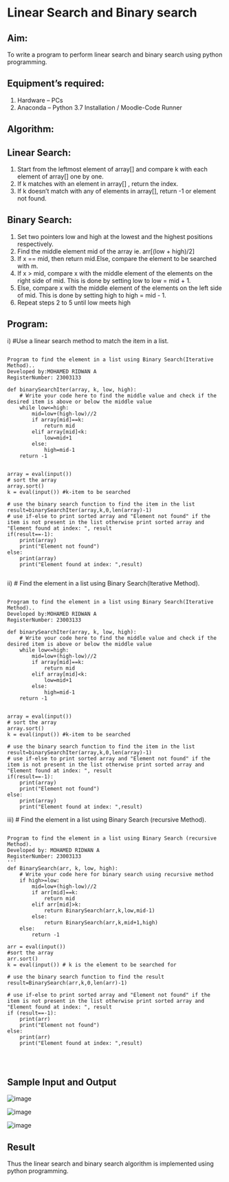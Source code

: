 # Linear Search and Binary search
## Aim:
To write a program to perform linear search and binary search using python programming.
## Equipment’s required:
1.	Hardware – PCs
2.	Anaconda – Python 3.7 Installation / Moodle-Code Runner
## Algorithm:
## Linear Search:
1.	Start from the leftmost element of array[] and compare k with each element of array[] one by one.
2.	If k matches with an element in array[] , return the index.
3.	If k doesn’t match with any of elements in array[], return -1 or element not found.
## Binary Search:
1.	Set two pointers low and high at the lowest and the highest positions respectively.
2.	Find the middle element mid of the array ie. arr[(low + high)/2]
3.	If x == mid, then return mid.Else, compare the element to be searched with m.
4.	If x > mid, compare x with the middle element of the elements on the right side of mid. This is done by setting low to low = mid + 1.
5.	Else, compare x with the middle element of the elements on the left side of mid. This is done by setting high to high = mid - 1.
6.	Repeat steps 2 to 5 until low meets high
## Program:
i)	#Use a linear search method to match the item in a list.
```

Program to find the element in a list using Binary Search(Iterative Method)..
Developed by:MOHAMED RIDWAN A
RegisterNumber: 23003133

def binarySearchIter(array, k, low, high):
    # Write your code here to find the middle value and check if the desired item is above or below the middle value
    while low<=high:
        mid=low+(high-low)//2
        if array[mid]==k:
            return mid
        elif array[mid]<k:
            low=mid+1
        else:
            high=mid-1
    return -1
           
    
array = eval(input())
# sort the array
array.sort()
k = eval(input()) #k-item to be searched

# use the binary search function to find the item in the list
result=binarySearchIter(array,k,0,len(array)-1)
# use if-else to print sorted array and "Element not found" if the item is not present in the list otherwise print sorted array and "Element found at index: ", result
if(result==-1):
    print(array)
    print("Element not found")
else:
    print(array)
    print("Element found at index: ",result)


```
ii)	# Find the element in a list using Binary Search(Iterative Method).
```
 
Program to find the element in a list using Binary Search(Iterative Method)..
Developed by:MOHAMED RIDWAN A
RegisterNumber: 23003133

def binarySearchIter(array, k, low, high):
    # Write your code here to find the middle value and check if the desired item is above or below the middle value
    while low<=high:
        mid=low+(high-low)//2
        if array[mid]==k:
            return mid
        elif array[mid]<k:
            low=mid+1
        else:
            high=mid-1
    return -1
           
    
array = eval(input())
# sort the array
array.sort()
k = eval(input()) #k-item to be searched

# use the binary search function to find the item in the list
result=binarySearchIter(array,k,0,len(array)-1)
# use if-else to print sorted array and "Element not found" if the item is not present in the list otherwise print sorted array and "Element found at index: ", result
if(result==-1):
    print(array)
    print("Element not found")
else:
    print(array)
    print("Element found at index: ",result)
```
iii)	# Find the element in a list using Binary Search (recursive Method).
```

Program to find the element in a list using Binary Search (recursive Method).
Developed by: MOHAMED RIDWAN A
RegisterNumber: 23003133
'''
def BinarySearch(arr, k, low, high):
    # Write your code here for binary search using recursive method
    if high>=low:
        mid=low+(high-low)//2
        if arr[mid]==k:
            return mid
        elif arr[mid]>k:
            return BinarySearch(arr,k,low,mid-1)
        else:
            return BinarySearch(arr,k,mid+1,high)
    else:
        return -1
    
arr = eval(input())
#sort the array
arr.sort()
k = eval(input()) # k is the element to be searched for

# use the binary search function to find the result
result=BinarySearch(arr,k,0,len(arr)-1)

# use if-else to print sorted array and "Element not found" if the item is not present in the list otherwise print sorted array and "Element found at index: ", result
if (result==-1):
    print(arr)
    print("Element not found")
else:
    print(arr)
    print("Element found at index: ",result)




```
## Sample Input and Output
![image](https://github.com/MOHAMEDRIDWAN/Search-Algorithm/assets/146993368/a016cf51-6677-4ac5-aee4-7c860292fe8b)

![image](https://github.com/MOHAMEDRIDWAN/Search-Algorithm/assets/146993368/a5f4494f-10c2-43e0-addf-3ccdacf4bbec)

![image](https://github.com/MOHAMEDRIDWAN/Search-Algorithm/assets/146993368/f7e78fd6-feff-4292-b26f-c65d64e83b8b)






## Result
Thus the linear search and binary search algorithm is implemented using python programming.
